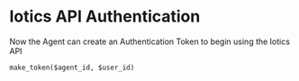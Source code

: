 # Iotics API Authentication

Now the Agent can create an Authentication Token to begin using the Iotics API

`make_token($agent_id, $user_id)`
